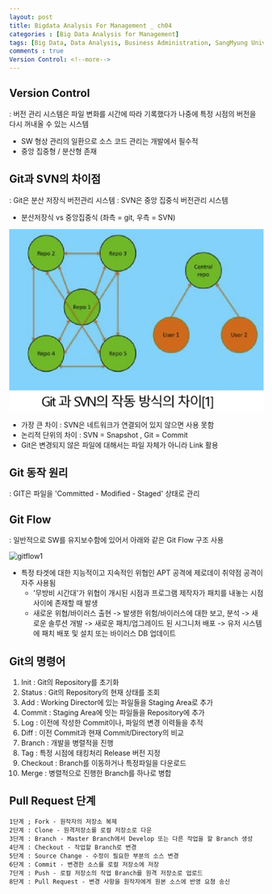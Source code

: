 ```yaml
---
layout: post
title: Bigdata Analysis For Management _ ch04
categories : [Big Data Analysis for Management]
tags: [Big Data, Data Analysis, Business Administration, SangMyung University, Republic of Korea]
comments : true
Version Control: <!--more-->
---
```

## Version Control
 : 버전 관리 시스템은 파일 변화를 시간에 따라 기록했다가 나중에 특정 시점의 버전을 다시 꺼내올 수 있는 시스템
- SW 형상 관리의 일환으로 소스 코드 관리는 개발에서 필수적
- 중앙 집중형 / 분산형 존재


## Git과 SVN의 차이점
: Git은 분산 저장식 버전관리 시스템
: SVN은 중앙 집중식 버전관리 시스템
- 분산저장식 vs 중앙집중식 (좌측 = git, 우측 = SVN)

![git과svn작동방식차이](/assets/img/pexels/git과svn작동방식차이.jpg)

- 가장 큰 차이 : SVN은 네트워크가 연결되어 있지 않으면 사용 못함
- 논리적 단위의 차이 : SVN = Snapshot , Git = Commit
- Git은 변경되지 않은 파일에 대해서는 파일 자체가 아니라 Link 활용


## Git 동작 원리
 : GIT은 파일을 'Committed - Modified - Staged' 상태로 관리


## Git Flow
 : 일반적으로 SW를 유지보수함에 있어서 아래와 같은 Git Flow 구조 사용
 
![gitflow1](/assets/img/pexels/gitflow1.jpg)

- 특정 타겟에 대한 지능적이고 지속적인 위협인 APT 공격에 제로데이 취약점 공격이 자주 사용됨
	- '무방비 시간대'가 위협이 개시된 시점과 프로그램 제작자가 패치를 내놓는 시점 사이에 존재할 때 발생
	- 새로운 위협/바이러스 출현
	  -> 발생한 위험/바이러스에 대한 보고, 분석
      -> 새로운 솔루션 개발
      -> 새로운 패치/업그레이드 된 시그니처 배포
      -> 유저 시스템에 패치 배포 및 설치 또는 바이러스 DB 업데이트

## Git의 명령어
1. Init : Git의 Repository를 초기화
2. Status : Git의 Repository의 현재 상태를 조회
3. Add : Working Director에 있는 파일들을 Staging Area로 추가
4. Commit : Staging Area에 잇는 파일들을 Repository에 추가
5. Log : 이전에 작성한 Commit이나, 파일의 변경 이력들을 추적
6. Diff : 이전 Commit과 현재 Commit/Directory의 비교
7. Branch : 개발을 병렬적을 진행
8. Tag : 특정 시점에 태킹처리 Release 버전 지정
9. Checkout : Branch를 이동하거나 특정파일을 다운로드
10. Merge : 병렬적으로 진행한 Branch를 하나로 병합


## Pull Request 단계
	1단계 ; Fork - 원작자의 저장소 복제
    2단계 : Clone - 원격저장소를 로컬 저장소로 다운
    3단계 : Branch - Master Branch에서 Develop 또는 다른 작업을 할 Branch 생성
    4단계 : Checkout - 작업할 Branch로 변경
    5단계 : Source Change - 수정이 필요한 부분의 소스 변경
    6단계 : Commit - 변경한 소스를 로컬 저장소에 저장
    7단계 : Push - 로컬 저장소의 작업 Branch를 원격 저장소로 업로드
    8단계 : Pull Request - 변경 사항을 원작자에게 원본 소스에 반영 요쳥 송신
